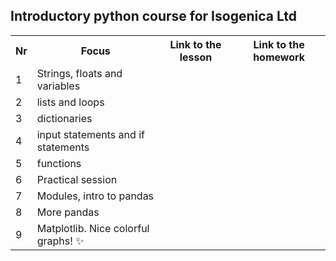## Introductory python course for Isogenica Ltd ##
<table>
  <tr>
    <th>Nr</th>
    <th>Focus</th>
    <th>Link to the lesson</th>
    <th>Link to the homework</th>
  </tr>
  <tr>
    <td>1</td>
    <td>Strings, floats and variables</td>
    <td></td>
    <td></td>
  </tr>
  <tr>
    <td>2</td>
    <td>lists and loops</td>
    <td></td>
    <td></td>
  </tr>
  <tr>
    <td>3</td>
    <td>dictionaries</td>
    <td></td>
    <td></td>
  </tr>
  <tr>
    <td>4</td>
    <td>input statements and if statements</td>
    <td></td>
    <td></td>
  </tr>
  <tr>
    <td>5</td>
    <td>functions</td>
    <td></td>
    <td></td>
  </tr>
  <tr>
    <td>6</td>
    <td>Practical session</td>
    <td></td>
    <td></td>
  </tr>
  <tr>
    <td>7</td>
    <td>Modules, intro to pandas</td>
    <td></td>
    <td></td>
  </tr>
  <tr>
    <td>8</td>
    <td>More pandas</td>
    <td></td>
    <td></td>
  </tr>
  <tr>
    <td>9</td>
    <td> Matplotlib. Nice colorful graphs! ✨ </td>
    <td></td>
    <td></td>
  </tr>
</table>

